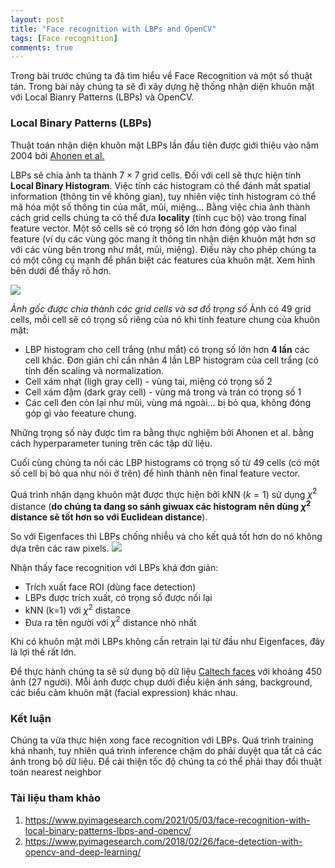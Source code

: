 ```yaml
---
layout: post
title: "Face recognition with LBPs and OpenCV"
tags: [Face recognition]
comments: true
---
```

Trong bài trước chúng ta đã tìm hiểu về Face Recognition và một số thuật tán. Trong bài này chúng ta sẽ đi xây dựng hệ thống nhận diện khuôn mặt với Local Bianry Patterns (LBPs) và OpenCV.

### Local Binary Patterns (LBPs)
Thuật toán nhận diện khuôn mặt LBPs lần đầu tiên được giới thiệu vào năm 2004 bởi [Ahonen et al.](https://link.springer.com/chapter/10.1007/978-3-540-24670-1_36)

LBPs sẽ chia ảnh ta thành $7 \times 7$ grid cells. Đối với cell sẽ thực hiện tính **Local Binary Histogram**. Việc tính các histogram có thể đánh mất spatial information (thông tin về không gian), tuy nhiên việc tính histogram có thể mã hóa một số thông tin của mắt, mũi, miệng... Bằng việc chia ảnh thành cách grid cells chúng ta có thể đưa **locality** (tính cục bộ) vào trong final feature vector. Một số cells sẽ có trọng số lớn hơn đóng góp vào final feature (ví dụ các vùng góc mang ít thông tin nhận diện khuôn mặt hơn sơ với các vùng bên trong như mắt, mũi, miệng). Điều này cho phép chúng ta có một công cụ mạnh để phân biệt các features của khuôn mặt. Xem hình bên dưới để thấy rõ hơn.

<img src="https://www.pyimagesearch.com/wp-content/uploads/2021/04/face_reco_lbps_weighting.png">

*Ảnh gốc được chia thành các grid cells và sơ đồ trọng số*
Ảnh có 49 grid cells, mỗi cell sẽ có trọng số riêng của nó khi tính feature chung của khuôn mặt:
* LBP histogram cho cell trắng (như mắt) có trọng số lớn hơn **4 lần** các cell khác. Đơn giản chỉ cần nhân 4 lần LBP histogram của cell trắng (có tính đến scaling và normalization.
* Cell xám nhạt (ligh gray cell) - vùng tai, miệng có trọng số 2
* Cell xám đậm (dark gray cell) - vùng má trong và trán có trọng số 1
* Các cell đen còn lại như mũi, vùng má ngoài... bị bỏ qua, không đóng góp gì vào feeature chung.

Những trọng số này được tìm ra bằng thực nghiệm bởi Ahonen et al. bằng cách hyperparameter tuning trên các tập dữ liệu.

Cuối cùng chúng ta nối các LBP histograms có trọng số từ 49 cells (có một số cell bị bỏ qua như nói ở trên) để hình thành nên final feature vector.

Quá trình nhận dạng khuôn mặt được thực hiện bởi kNN ($k=1$) sử dụng $\chi^{2}$ distance (**do chúng ta đang so sánh giwuax các histogram nên dùng $\chi^{2}$ distance sẽ tốt hơn so với Euclidean distance**).

So với Eigenfaces thì LBPs chống nhiễu và cho kết quả tốt hơn do nó không dựa trên các raw pixels.
<img src="https://www.pyimagesearch.com/wp-content/uploads/2021/03/what_is_face_reco_lbps_samples.png">

Nhận thấy face recognition với LBPs khá đơn giản:
* Trích xuất face ROI (dùng face detection)
* LBPs được trích xuất, có trọng số được nối lại
* kNN (k=1) với $\chi^{2}$ distance
* Đưa ra tên người với $\chi^{2}$ distance nhỏ nhất

Khi có khuôn mặt mới LBPs không cần retrain lại từ đầu như Eigenfaces, đây là lợi thế rất lớn.

Để thực hành chúng ta sẽ sử dụng bộ dữ liệu [Caltech faces](http://www.vision.caltech.edu/html-files/archive.html) với khoảng 450 ảnh (27 người). Mỗi ảnh được chụp dưới điều kiện ánh sáng, background, các biểu cảm khuôn mặt (facial expression) khác nhau.

### Kết luận
Chúng ta vừa thực hiện xong face recognition với LBPs. Quá trình training khá nhanh, tuy nhiên quá trình inference chậm do phải duyệt qua tất cả các ảnh trong bộ dữ liệu. Để cải thiện tốc độ chúng ta có thể phải thay đổi thuật toán nearest neighbor

### Tài liệu tham khảo
1. https://www.pyimagesearch.com/2021/05/03/face-recognition-with-local-binary-patterns-lbps-and-opencv/
2. https://www.pyimagesearch.com/2018/02/26/face-detection-with-opencv-and-deep-learning/






